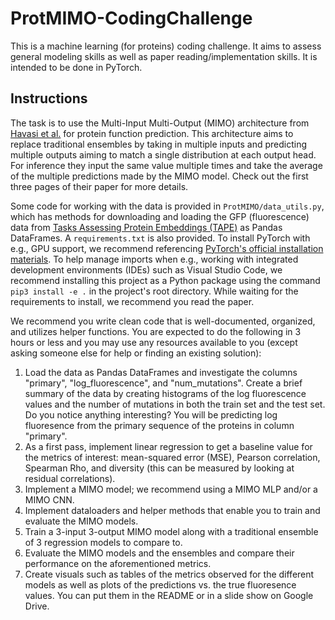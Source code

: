 # ProtMIMO-CodingChallenge

This is a machine learning (for proteins) coding challenge.  It aims to assess general modeling skills as well as paper reading/implementation skills. It is intended to be done in PyTorch. 

## Instructions
The task is to use the Multi-Input Multi-Output (MIMO) architecture from [Havasi et al.](https://arxiv.org/abs/2010.06610) for protein function prediction. This architecture aims to replace traditional ensembles by taking in multiple inputs and predicting multiple outputs aiming to match a single distribution at each output head. For inference they input the same value multiple times and take the average of the multiple predictions made by the MIMO model. Check out the first three pages of their paper for more details. 

Some code for working with the data is provided in `ProtMIMO/data_utils.py`, which has methods for downloading and loading the GFP (fluorescence) data from [Tasks Assessing Protein Embeddings (TAPE)](https://github.com/songlab-cal/tape) as Pandas DataFrames. A `requirements.txt` is also provided. To install PyTorch with e.g., GPU support, we recommend referencing [PyTorch's official installation materials](https://pytorch.org/get-started/locally/). To help manage imports when e.g., working with integrated development environments (IDEs) such as Visual Studio Code, we recommend installing this project as a Python package using the command `pip3 install -e .` in the project's root directory. While waiting for the requirements to install, we recommend you read the paper.

We recommend you write clean code that is well-documented, organized, and utilizes helper functions. You are expected to do the following in 3 hours or less and you may use any resources available to you (except asking someone else for help or finding an existing solution):
<ol>
  <li>Load the data as Pandas DataFrames and investigate the columns "primary", "log_fluorescence", and "num_mutations". Create a brief summary of the data by creating histograms of the log fluorescence values and the number of mutations in both the train set and the test set. Do you notice anything interesting? You will be predicting log fluoresence from the primary sequence of the proteins in column "primary".</li>
  <li>As a first pass, implement linear regression to get a baseline value for the metrics of interest: mean-squared error (MSE), Pearson correlation, Spearman Rho, and diversity (this can be measured by looking at residual correlations).</li>
  <li>Implement a MIMO model; we recommend using a MIMO MLP and/or a MIMO CNN.</li>
  <li>Implement dataloaders and helper methods that enable you to train and evaluate the MIMO models.</li>
  <li>Train a 3-input 3-output MIMO model along with a traditional ensemble of 3 regression models to compare to.</li>
  <li>Evaluate the MIMO models and the ensembles and compare their performance on the aforementioned metrics.</li>
  <li>Create visuals such as tables of the metrics observed for the different models as well as plots of the predictions vs. the true fluoresence values. You can put them in the README or in a slide show on Google Drive.</li>
</ol>
